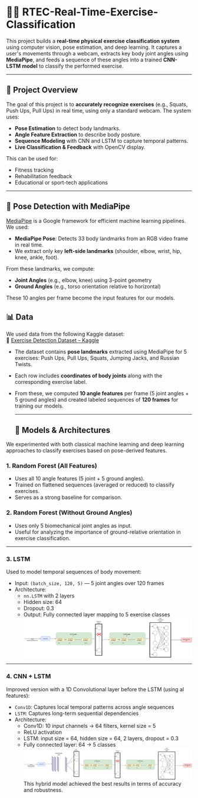 # 🏋️‍♂️ RTEC-Real-Time-Exercise-Classification
This project builds a **real-time physical exercise classification system** using computer vision, pose estimation, and deep learning. It captures a user's movements through a webcam, extracts key body joint angles using **MediaPipe**, and feeds a sequence of these angles into a trained **CNN-LSTM model** to classify the performed exercise.

---

## 📌 Project Overview
The goal of this project is to **accurately recognize exercises** (e.g., Squats, Push Ups, Pull Ups) in real time, using only a standard webcam. The system uses:
- **Pose Estimation** to detect body landmarks.
- **Angle Feature Extraction** to describe body posture.
- **Sequence Modeling** with CNN and LSTM to capture temporal patterns.
- **Live Classification & Feedback** with OpenCV display.
  
This can be used for:
- Fitness tracking
- Rehabilitation feedback
- Educational or sport-tech applications

---

## 🧍 Pose Detection with MediaPipe

[MediaPipe](https://mediapipe.dev/) is a Google framework for efficient machine learning pipelines. We used:

- **MediaPipe Pose**: Detects 33 body landmarks from an RGB video frame in real time.
- We extract only key **left-side landmarks** (shoulder, elbow, wrist, hip, knee, ankle, foot).

From these landmarks, we compute:
- **Joint Angles** (e.g., elbow, knee) using 3-point geometry
- **Ground Angles** (e.g., torso orientation relative to horizontal)

These 10 angles per frame become the input features for our models.

## 📊 Data

We used data from the following Kaggle dataset:  
🔗 [Exercise Detection Dataset – Kaggle](https://www.kaggle.com/datasets/mrigaankjaswal/exercise-detection-dataset)

- The dataset contains **pose landmarks** extracted using MediaPipe for 5 exercises: Push Ups, Pull Ups, Squats, Jumping Jacks, and Russian Twists.
- Each row includes **coordinates of body joints** along with the corresponding exercise label.
- From these, we computed **10 angle features** per frame (5 joint angles + 5 ground angles) and created labeled sequences of **120 frames** for training our models.

  ---
  ## 🧠 Models & Architectures

We experimented with both classical machine learning and deep learning approaches to classify exercises based on pose-derived features.

### 1. **Random Forest (All Features)**
- Uses all 10 angle features (5 joint + 5 ground angles).
- Trained on flattened sequences (averaged or reduced) to classify exercises.
- Serves as a strong baseline for comparison.

### 2. **Random Forest (Without Ground Angles)**
- Uses only 5 biomechanical joint angles as input.
- Useful for analyzing the importance of ground-relative orientation in exercise classification.

---

### 3. **LSTM**
Used to model temporal sequences of body movement:
- Input: `(batch_size, 120, 5)` — 5 joint angles over 120 frames
- Architecture:
  - `nn.LSTM` with 2 layers
  - Hidden size: 64
  - Dropout: 0.3
  - Output: Fully connected layer mapping to 5 exercise classes
![LSTM Architecture](Images/LSTM_classificationdrawio.png)
---

### 4. **CNN + LSTM**
Improved version with a 1D Convolutional layer before the LSTM (using al features):
- `Conv1D`: Captures local temporal patterns across angle sequences
- `LSTM`: Captures long-term sequential dependencies
- Architecture:
  - Conv1D: 10 input channels → 64 filters, kernel size = 5
  - ReLU activation
  - LSTM: input size = 64, hidden size = 64, 2 layers, dropout = 0.3
  - Fully connected layer: 64 → 5 classes
![LSTM Architecture](Images/LSTM_CNN_classificationdrawio_.png)
This hybrid model achieved the best results in terms of accuracy and robustness.
